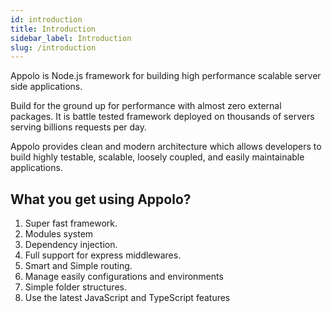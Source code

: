 ```yaml
---
id: introduction
title: Introduction
sidebar_label: Introduction
slug: /introduction
---
```


Appolo is Node.js framework for building high performance scalable server side applications.

Build for the ground up for performance with almost zero external packages.
It is battle tested framework deployed on thousands of servers serving billions requests per day.

Appolo provides clean and modern architecture which allows developers to build highly testable, scalable, loosely coupled, and easily maintainable applications.       

## What you get using Appolo?

1. Super fast framework.
2. Modules system
3. Dependency injection.
4. Full support for express middlewares.
5. Smart and Simple routing.
6. Manage easily configurations and environments
7. Simple folder structures.
8. Use the latest JavaScript and TypeScript features
